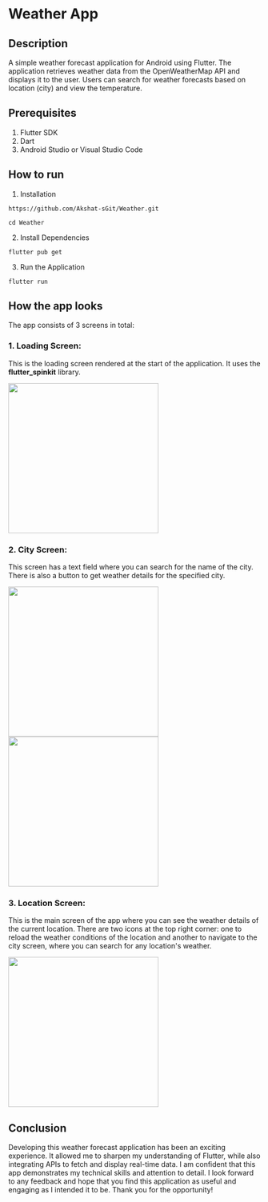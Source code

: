 # Weather App 

## Description
A simple weather forecast application for Android using Flutter. The application retrieves weather data from the OpenWeatherMap API and displays it to the user. Users can search for weather forecasts based on location (city) and view the temperature. 


## Prerequisites
1. Flutter SDK
2. Dart
3. Android Studio or Visual Studio Code

## How to run 

1. Installation 

```https://github.com/Akshat-sGit/Weather.git```

```cd Weather``` 

2. Install Dependencies 

``` flutter pub get ```  

3. Run the Application 

``` flutter run ``` 

## How the app looks 
The app consists of 3 screens in total: 
### 1. Loading Screen:
This is the loading screen rendered at the start of the application. It uses the **flutter_spinkit** library.

<img src="https://github.com/Akshat-sGit/Weather/assets/99307359/a5905ba1-1bfb-485c-9b93-309519afc829" width="300">

### 2. City Screen: 
This screen has a text field where you can search for the name of the city. There is also a button to get weather details for the specified city.

<img src="https://github.com/Akshat-sGit/Weather/assets/99307359/befd816f-6fbf-400c-a847-60257ffd0190" width="300">
<img src="https://github.com/Akshat-sGit/Weather/assets/99307359/f17b6083-8ff7-4bd4-8116-99300f62b109" width="300">

### 3. Location Screen:    
This is the main screen of the app where you can see the weather details of the current location. There are two icons at the top right corner: one to reload the weather conditions of the location and another to navigate to the city screen, where you can search for any location's weather.

<img src="https://github.com/Akshat-sGit/Weather/assets/99307359/3146789b-e63e-499c-bc34-1f0b122e0536" width="300">


## Conclusion 
Developing this weather forecast application has been an exciting experience. It allowed me to sharpen my understanding of Flutter, while also integrating APIs to fetch and display real-time data. I am confident that this app demonstrates my technical skills and attention to detail. I look forward to any feedback and hope that you find this application as useful and engaging as I intended it to be. Thank you for the opportunity!
